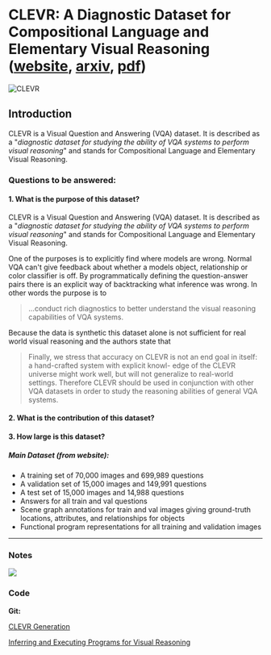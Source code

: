 # CLEVR: A Diagnostic Dataset for Compositional Language and Elementary Visual Reasoning ([website](https://cs.stanford.edu/people/jcjohns/clevr/), [arxiv]( https://arxiv.org/abs/1612.06890), [pdf]( https://arxiv.org/pdf/1612.06890.pdf))

![CLEVR](/images/notes/CLEVR_paper.png)

## Introduction

CLEVR is a Visual Question and Answering (VQA) dataset. It is described as a
"<em>diagnostic dataset for studying the ability of VQA systems to perform
visual reasoning</em>" and stands for Compositional Language and Elementary Visual Reasoning. 


### <strong>Questions to be answered:</strong>
#### 1. What is the purpose of this dataset?

CLEVR is a Visual Question and Answering (VQA) dataset. It is described as a
"<em>diagnostic dataset for studying the ability of VQA systems to perform
visual reasoning</em>" and stands for Compositional Language and Elementary
Visual Reasoning. 

One of the purposes is to explicitly find where models are wrong. Normal VQA
can't give feedback about whether a models object, relationship or color
classifier is off. By programmatically defining the question-answer pairs
there is an explicit way of backtracking what inference was wrong. In other
words the purpose is to 

> ...conduct rich diagnostics to better understand the
> visual reasoning capabilities of VQA systems.

Because the data is synthetic this dataset alone is not sufficient for real
world visual reasoning and the authors state that

> Finally, we stress that accuracy on CLEVR is not an end
> goal in itself: a hand-crafted system with explicit knowl-
> edge of the CLEVR universe might work well, but will not
> generalize to real-world settings. Therefore CLEVR should
> be used in conjunction with other VQA datasets in order to
> study the reasoning abilities of general VQA systems.

#### 2. What is the contribution of this dataset?


#### 3. How large is this dataset?


##### Main Dataset (from website):
* A training set of 70,000 images and 699,989 questions
* A validation set of 15,000 images and 149,991 questions
* A test set of 15,000 images and 14,988 questions
* Answers for all train and val questions
* Scene graph annotations for train and val images giving ground-truth locations, attributes, and relationships for objects
* Functional program representations for all training and validation images

---------------------
### Notes

<img src="/images/notes/CLEVR_figure.png"></img>

### Code 

<strong>Git:</strong> 

[CLEVR Generation](https://github.com/facebookresearch/clevr-dataset-gen)

[Inferring and Executing Programs for Visual Reasoning](https://github.com/facebookresearch/clevr-ieIp)

